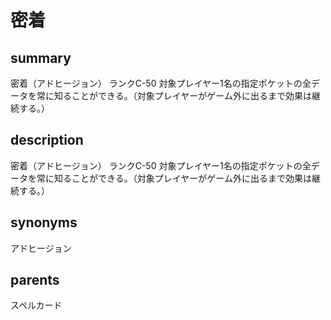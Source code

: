 # 密着

## summary
密着（アドヒージョン）
ランクC-50
対象プレイヤー1名の指定ポケットの全データを常に知ることができる。（対象プレイヤーがゲーム外に出るまで効果は継続する。）
## description
密着（アドヒージョン）
ランクC-50
対象プレイヤー1名の指定ポケットの全データを常に知ることができる。（対象プレイヤーがゲーム外に出るまで効果は継続する。）
## synonyms
アドヒージョン
## parents
スペルカード
